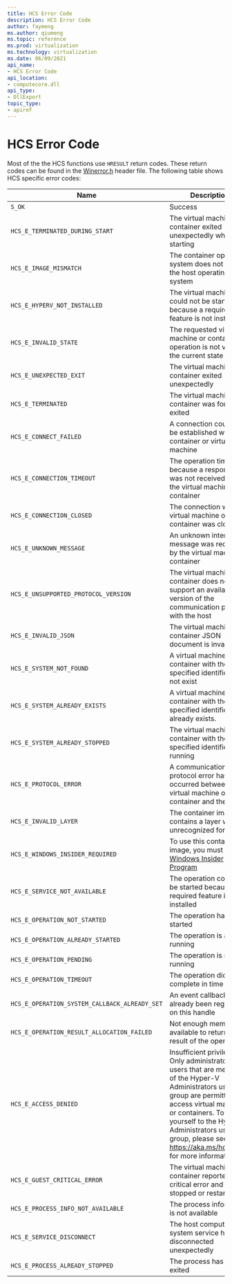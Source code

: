 ```yaml
---
title: HCS Error Code
description: HCS Error Code
author: faymeng
ms.author: qiumeng
ms.topic: reference
ms.prod: virtualization
ms.technology: virtualization
ms.date: 06/09/2021
api_name:
- HCS Error Code
api_location:
- computecore.dll
api_type:
- DllExport
topic_type: 
- apiref
---
```

# HCS Error Code

Most of the the HCS functions use `HRESULT` return codes. These return codes can be found in the [Winerror.h](https://docs.microsoft.com/en-us/windows/win32/api/winerror/) header file. The following table shows HCS specific error codes:



|Name|Description|Value|
|---|---|---|
|`S_OK`|Success|`0x00000000`|
|`HCS_E_TERMINATED_DURING_START`|The virtual machine or container exited unexpectedly while starting|`0x80370100`|
|`HCS_E_IMAGE_MISMATCH`|The container operating system does not match the host operating system|`0x80370101`|
|`HCS_E_HYPERV_NOT_INSTALLED`|The virtual machine could not be started because a required feature is not installed|`0x80370102`|
|`HCS_E_INVALID_STATE`|The requested virtual machine or container operation is not valid in the current state|`0x80370105`|
|`HCS_E_UNEXPECTED_EXIT`|The virtual machine or container exited unexpectedly|`0x80370106`|
|`HCS_E_TERMINATED`|The virtual machine or container was forcefully exited|`0x80370107`|
|`HCS_E_CONNECT_FAILED`|A connection could not be established with the container or virtual machine|`0x80370108`|
|`HCS_E_CONNECTION_TIMEOUT`|The operation timed out because a response was not received from the virtual machine or container|`0x80370109`|
|`HCS_E_CONNECTION_CLOSED`|The connection with the virtual machine or container was closed|`0x8037010A`|
|`HCS_E_UNKNOWN_MESSAGE`|An unknown internal message was received by the virtual machine or container|`0x8037010B`|
|`HCS_E_UNSUPPORTED_PROTOCOL_VERSION`|The virtual machine or container does not support an available version of the communication protocol with the host|`0x8037010C`|
|`HCS_E_INVALID_JSON`|The virtual machine or container JSON document is invalid|`0x8037010D`|
|`HCS_E_SYSTEM_NOT_FOUND`|A virtual machine or container with the specified identifier does not exist|`0x8037010E`|
|`HCS_E_SYSTEM_ALREADY_EXISTS`|A virtual machine or container with the specified identifier already exists.|`0x8037010F`|
|`HCS_E_SYSTEM_ALREADY_STOPPED`|The virtual machine or container with the specified identifier is not running|`0x80370110`|
|`HCS_E_PROTOCOL_ERROR`|A communication protocol error has occurred between the virtual machine or container and the host|`0x80370111`|
|`HCS_E_INVALID_LAYER`|The container image contains a layer with an unrecognized format|`0x80370112`|
|`HCS_E_WINDOWS_INSIDER_REQUIRED`|To use this container image, you must join [the Windows Insider Program](https://go.microsoft.com/fwlink/?linkid=850659)|`0x80370113`|
|`HCS_E_SERVICE_NOT_AVAILABLE`|The operation could not be started because a required feature is not installed|`0x80370114`|
|`HCS_E_OPERATION_NOT_STARTED`|The operation has not started|`0x80370115`|
|`HCS_E_OPERATION_ALREADY_STARTED`|The operation is already running|`0x80370116`|
|`HCS_E_OPERATION_PENDING`|The operation is still running|`0x80370117`|
|`HCS_E_OPERATION_TIMEOUT`|The operation did not complete in time|`0x80370118`|
|`HCS_E_OPERATION_SYSTEM_CALLBACK_ALREADY_SET`|An event callback has already been registered on this handle|`0x80370119`|
|`HCS_E_OPERATION_RESULT_ALLOCATION_FAILED`|Not enough memory available to return the result of the operation|`0x8037011A`|
|`HCS_E_ACCESS_DENIED`|Insufficient privileges. Only administrators or users that are members of the Hyper-V Administrators user group are permitted to access virtual machines or containers. To add yourself to the Hyper-V Administrators user group, please see https://aka.ms/hcsadmin for more information.|`0x8037011B`|
|`HCS_E_GUEST_CRITICAL_ERROR`|The virtual machine or container reported a critical error and was stopped or restarted|`0x8037011C`|
|`HCS_E_PROCESS_INFO_NOT_AVAILABLE`|The process information is not available|`0x8037011D`|
|`HCS_E_SERVICE_DISCONNECT`|The host compute system service has disconnected unexpectedly|`0x8037011E`|
|`HCS_E_PROCESS_ALREADY_STOPPED`|The process has already exited|`0x8037011F`|